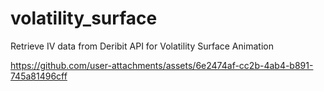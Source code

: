 # volatility_surface
Retrieve IV data from Deribit API for Volatility Surface Animation




https://github.com/user-attachments/assets/6e2474af-cc2b-4ab4-b891-745a81496cff


